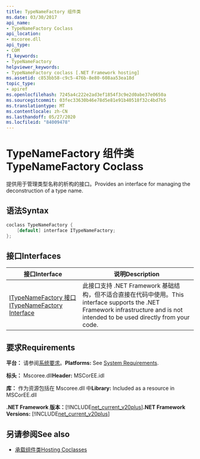 ```yaml
---
title: TypeNameFactory 组件类
ms.date: 03/30/2017
api_name:
- TypeNameFactory Coclass
api_location:
- mscoree.dll
api_type:
- COM
f1_keywords:
- TypeNameFactory
helpviewer_keywords:
- TypeNameFactory coclass [.NET Framework hosting]
ms.assetid: c853bb58-c9c5-476b-8e80-608aa53ea18d
topic_type:
- apiref
ms.openlocfilehash: 7245a4c222e2ad3ef1854f3c9e2d0abe37e0650a
ms.sourcegitcommit: 03fec33630b46e78d5e81e91b40518f32c4bd7b5
ms.translationtype: MT
ms.contentlocale: zh-CN
ms.lasthandoff: 05/27/2020
ms.locfileid: "84009478"
---
```

# <a name="typenamefactory-coclass"></a><span data-ttu-id="33bd0-102">TypeNameFactory 组件类</span><span class="sxs-lookup"><span data-stu-id="33bd0-102">TypeNameFactory Coclass</span></span>
<span data-ttu-id="33bd0-103">提供用于管理类型名称的析构的接口。</span><span class="sxs-lookup"><span data-stu-id="33bd0-103">Provides an interface for managing the deconstruction of a type name.</span></span>  
  
## <a name="syntax"></a><span data-ttu-id="33bd0-104">语法</span><span class="sxs-lookup"><span data-stu-id="33bd0-104">Syntax</span></span>  
  
```cpp  
coclass TypeNameFactory {  
    [default] interface ITypeNameFactory;  
};  
```  
  
## <a name="interfaces"></a><span data-ttu-id="33bd0-105">接口</span><span class="sxs-lookup"><span data-stu-id="33bd0-105">Interfaces</span></span>  
  
|<span data-ttu-id="33bd0-106">接口</span><span class="sxs-lookup"><span data-stu-id="33bd0-106">Interface</span></span>|<span data-ttu-id="33bd0-107">说明</span><span class="sxs-lookup"><span data-stu-id="33bd0-107">Description</span></span>|  
|---------------|-----------------|  
|[<span data-ttu-id="33bd0-108">ITypeNameFactory 接口</span><span class="sxs-lookup"><span data-stu-id="33bd0-108">ITypeNameFactory Interface</span></span>](itypenamefactory-interface.md)|<span data-ttu-id="33bd0-109">此接口支持 .NET Framework 基础结构，但不适合直接在代码中使用。</span><span class="sxs-lookup"><span data-stu-id="33bd0-109">This interface supports the .NET Framework infrastructure and is not intended to be used directly from your code.</span></span>|  
  
## <a name="requirements"></a><span data-ttu-id="33bd0-110">要求</span><span class="sxs-lookup"><span data-stu-id="33bd0-110">Requirements</span></span>  
 <span data-ttu-id="33bd0-111">**平台：** 请参阅[系统要求](../../get-started/system-requirements.md)。</span><span class="sxs-lookup"><span data-stu-id="33bd0-111">**Platforms:** See [System Requirements](../../get-started/system-requirements.md).</span></span>  
  
 <span data-ttu-id="33bd0-112">**标头：** Mscoree.dll</span><span class="sxs-lookup"><span data-stu-id="33bd0-112">**Header:** MSCorEE.idl</span></span>  
  
 <span data-ttu-id="33bd0-113">**库：** 作为资源包括在 Mscoree.dll 中</span><span class="sxs-lookup"><span data-stu-id="33bd0-113">**Library:** Included as a resource in MSCorEE.dll</span></span>  
  
 <span data-ttu-id="33bd0-114">**.NET Framework 版本：**[!INCLUDE[net_current_v20plus](../../../../includes/net-current-v20plus-md.md)]</span><span class="sxs-lookup"><span data-stu-id="33bd0-114">**.NET Framework Versions:** [!INCLUDE[net_current_v20plus](../../../../includes/net-current-v20plus-md.md)]</span></span>  
  
## <a name="see-also"></a><span data-ttu-id="33bd0-115">另请参阅</span><span class="sxs-lookup"><span data-stu-id="33bd0-115">See also</span></span>

- [<span data-ttu-id="33bd0-116">承载组件类</span><span class="sxs-lookup"><span data-stu-id="33bd0-116">Hosting Coclasses</span></span>](hosting-coclasses.md)
